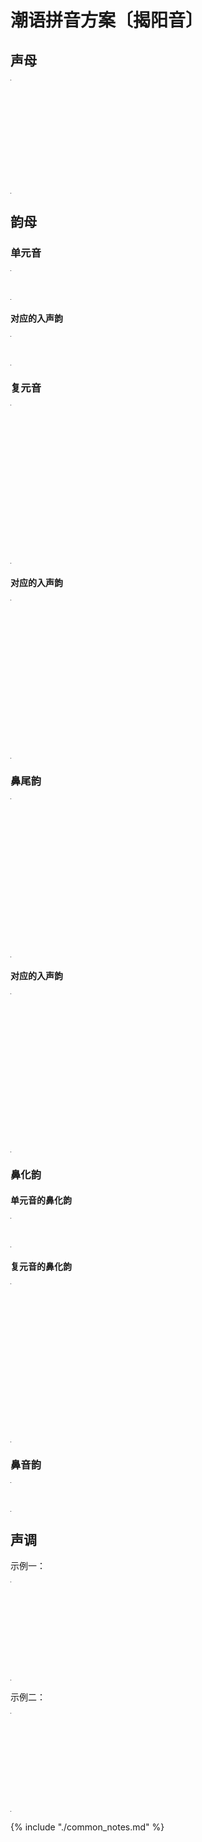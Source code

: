 # 潮语拼音方案〔揭阳音〕

## 声母

<table style="width:1px; white-space:nowrap; text-align:center;">
  <tr>
    <td><span style="font-size:2em;">b</span> [p] 波</td>
    <td><span style="font-size:2em;">p</span> [pʰ] 颇</td>
    <td><span style="font-size:2em;">m</span> [m] 毛</td>
    <td><span style="font-size:2em;">bh</span> [b] 无</td>
    <td></td>
  </tr>
  <tr>
    <td><span style="font-size:2em;">d</span> [t] 多</td>
    <td><span style="font-size:2em;">t</span> [tʰ] 胎</td>
    <td><span style="font-size:2em;">n</span> [n] 挪</td>
    <td><span style="font-size:2em;">l</span> [l] 罗</td>
    <td></td>
  </tr>
  <tr>
    <td><span style="font-size:2em;">g</span> [k] 哥</td>
    <td><span style="font-size:2em;">k</span> [kʰ] 戈</td>
    <td><span style="font-size:2em;">ng</span> [ŋ] 俄</td>
    <td><span style="font-size:2em;">gh</span> [g] 鹅</td>
    <td><span style="font-size:2em;">h</span> [h] 何</td>
  </tr>
  <tr>
    <td><span style="font-size:2em;">z</span> [ts] 之</td>
    <td><span style="font-size:2em;">c</span> [tsʰ] 徐</td>
    <td><span style="font-size:2em;">s</span> [s] 思</td>
    <td><span style="font-size:2em;">r</span> [dz] 而</td>
    <td></td>
  </tr>
</table>

## 韵母

### 单元音

<table style="width:1px; white-space:nowrap; text-align:center;">
  <tr>
    <td><span style="font-size:2em;">a</span> [a] 亚</td>
    <td><span style="font-size:2em;">i</span> [i] 衣</td>
    <td><span style="font-size:2em;">u</span> [u] 污</td>
    <td><span style="font-size:2em;">e</span> [e] 哑</td>
    <td><span style="font-size:2em;">o</span> [o] 窝</td>
    <td><span style="font-size:2em;">v</span> [ɤ] 余</td>
  </tr>
</table>

#### 对应的入声韵

<table style="width:1px; white-space:nowrap; text-align:center;">
  <tr>
    <td><span style="font-size:2em;">ah</span> [aʔ] 鸭</td>
    <td><span style="font-size:2em;">ih</span> [iʔ] 滴*</td>
    <td><span style="font-size:2em;">uh</span> [uʔ] 窟*</td>
    <td><span style="font-size:2em;">eh</span> [eʔ] 客*</td>
    <td><span style="font-size:2em;">oh</span> [oʔ] 卓*</td>
  </tr>
</table>

### 复元音

<table style="width:1px; white-space:nowrap; text-align:center;">
  <tr>
    <td></td>
    <td>
      <span style="font-size:2em;">oi</span> [oi] 鞋<br>
      <span style="font-size:2em;">ai</span> [ai] 哀</td>
    <td>
      <span style="font-size:2em;">ou</span> [ou] 乌<br>
      <span style="font-size:2em;">au</span> [au] 欧</td>
  </tr>
  <tr>
    <td>
      <span style="font-size:2em;">io</span> [io] 腰<br>
      <span style="font-size:2em;">ia</span> [ia] 呀</td>
    <td></td>
    <td>
      <span style="font-size:2em;">iu</span> [iu] 忧<br>
      <span style="font-size:2em;">iau</span> [iau] 妖</td>
  </tr>
  <tr>
    <td>
      <span style="font-size:2em;">ue</span> [ue] 锅<br>
      <span style="font-size:2em;">ua</span> [ua] 娃</td>
    <td>
      <span style="font-size:2em;">ui</span> [ui] 威<br>
      <span style="font-size:2em;">uai</span> [uai] 歪</td>
    <td></td>
  </tr>
</table>

#### 对应的入声韵

<table style="width:1px; white-space:nowrap; text-align:center;">
  <tr>
    <td></td>
    <td>
      <span style="font-size:2em;">oih</span> [oiʔ] 八*<br>
      <span style="font-size:2em;">-</span></td>
    <td>
      <span style="font-size:2em;">-</span><br>
      <span style="font-size:2em;">auh</span> [auʔ] 乐*</td>
  </tr>
  <tr>
    <td>
      <span style="font-size:2em;">ioh</span> [ioʔ] 约<br>
      <span style="font-size:2em;">iah</span> [iaʔ] 益</td>
    <td></td>
    <td>
      <span style="font-size:2em;">-</span><br>
      <span style="font-size:2em;">-</span></td>
  </tr>
  <tr>
    <td>
      <span style="font-size:2em;">ueh</span> [ueʔ] 划<br>
      <span style="font-size:2em;">uah</span> [uaʔ] 活</td>
    <td>
      <span style="font-size:2em;">-</span><br>
      <span style="font-size:2em;">-</span></td>
    <td></td>
  </tr>
</table>

### 鼻尾韵

<table style="width:1px; white-space:nowrap; text-align:center;">
  <tr>
    <td></td>
    <td>
      <span style="font-size:2em;">ang</span> [aŋ] 安<br>
      <span style="font-size:2em;">am</span> [am] 庵</td>
    <td>
      <span style="font-size:2em;">eng</span> [eŋ] 英<br>
      <span style="font-size:2em;">　</span></td>
    <td>
      <span style="font-size:2em;">ong</span> [oŋ] 翁<br>
      <span style="font-size:2em;">　</span></td>
  </tr>
  <tr>
    <td>
      <span style="font-size:2em;">　</span><br>
      <span style="font-size:2em;">im</span> [im] 音</td>
    <td>
      <span style="font-size:2em;">iang</span> [iaŋ] 央<br>
      <span style="font-size:2em;">iam</span> [iam] 淹</td>
    <td></td>
    <td>
      <span style="font-size:2em;">iong</span> [ioŋ] 雍<br>
      <span style="font-size:2em;">　</span></td>
  </tr>
  <tr>
    <td>
      <span style="font-size:2em;">ung</span> [uŋ] 温<br>
      <span style="font-size:2em;">　</span></td>
    <td>
      <span style="font-size:2em;">uang</span> [uaŋ] 汪<br>
      <span style="font-size:2em;">uam</span> [uam] 凡*</td>
    <td>
      <span style="font-size:2em;">ueng</span> [ueŋ] 荣<br>
      <span style="font-size:2em;">　</span></td>
    <td></td>
  </tr>
</table>

#### 对应的入声韵

<table style="width:1px; white-space:nowrap; text-align:center;">
  <tr>
    <td></td>
    <td>
      <span style="font-size:2em;">ak</span> [ak] 恶<br>
      <span style="font-size:2em;">ap</span> [ap] 盒</td>
    <td>
      <span style="font-size:2em;">ek</span> [ek] 液<br>
      <span style="font-size:2em;">　</span></td>
    <td>
      <span style="font-size:2em;">ok</span> [ok] 屋<br>
      <span style="font-size:2em;">　</span></td>
  </tr>
  <tr>
    <td>
      <span style="font-size:2em;">　</span><br>
      <span style="font-size:2em;">ip</span> [ip] 邑</td>
    <td>
      <span style="font-size:2em;">iak</span> [iak] 跃<br>
      <span style="font-size:2em;">iap</span> [iap] 压</td>
    <td></td>
    <td>
      <span style="font-size:2em;">iok</span> [iok] 育<br>
      <span style="font-size:2em;">　</span></td>
  </tr>
  <tr>
    <td>
      <span style="font-size:2em;">uk</span> [uk] 熨<br>
      <span style="font-size:2em;">　</span></td>
    <td>
      <span style="font-size:2em;">uak</span> [uak] 越<br>
      <span style="font-size:2em;">uap</span> [uap] 法*</td>
    <td>
      <span style="font-size:2em;">uek</span> [uek] 获<br>
      <span style="font-size:2em;">　</span></td>
    <td></td>
  </tr>
</table>

### 鼻化韵

#### 单元音的鼻化韵

<table style="width:1px; white-space:nowrap; text-align:center;">
  <tr>
    <td><span style="font-size:2em;">aⁿ</span> [ã] 柑*</td>
    <td><span style="font-size:2em;">iⁿ</span> [ĩ] 丸</td>
    <td><span style="font-size:2em;">eⁿ</span> [ẽ] 楹</td>
  </tr>
</table>

#### 复元音的鼻化韵

<table style="width:1px; white-space:nowrap; text-align:center;">
  <tr>
    <td></td>
    <td>
      <span style="font-size:2em;">-</span><br>
      <span style="font-size:2em;">aiⁿ</span> [ãĩ] 爱</td>
    <td>
      <span style="font-size:2em;">ouⁿ</span> [õũ] 虎*<br>
      <span style="font-size:2em;">auⁿ</span> [ãũ] 好*</td>
  </tr>
  <tr>
    <td>
      <span style="font-size:2em;">ioⁿ</span> [ĩõ] 羊<br>
      <span style="font-size:2em;">iaⁿ</span> [ĩã] 营</td>
    <td></td>
    <td>
      <span style="font-size:2em;">iuⁿ</span> [ĩũ] 幼<br>
      <span style="font-size:2em;">-</span></td>
  </tr>
  <tr>
    <td>
      <span style="font-size:2em;">ueⁿ</span> [ũẽ] 横*<br>
      <span style="font-size:2em;">uaⁿ</span> [ũã] 鞍</td>
    <td>
      <span style="font-size:2em;">uiⁿ</span> [ũĩ] 畏<br>
      <span style="font-size:2em;">uaiⁿ</span> [ũãĩ] 果*</td>
    <td></td>
  </tr>
</table>

### 鼻音韵

<table style="width:1px; white-space:nowrap; text-align:center;">
  <tr>
    <td><span style="font-size:2em;">ng</span> [ŋ] 黄</td>
    <td><span style="font-size:2em;">m</span> [m] 姆</td>
  </tr>
</table>

## 声调

示例一：

<table style="width:1px; white-space:nowrap; text-align:center;">
  <tr>
    <td></td>
    <td><span style="font-size:2em;">平</span></td>
    <td><span style="font-size:2em;">上</span></td>
    <td><span style="font-size:2em;">去</span></td>
    <td><span style="font-size:2em;">入</span></td>
  </tr>
  <tr>
    <td><span style="font-size:2em;">阴</span></td>
    <td><span style="font-size:2em;">di¹</span> 的</td>
    <td><span style="font-size:2em;">di²</span> 抵</td>
    <td><span style="font-size:2em;">di³</span> 帝</td>
    <td><span style="font-size:2em;">dih⁴</span> 滴</td>
  </tr>
  <tr>
    <td><span style="font-size:2em;">阳</span></td>
    <td><span style="font-size:2em;">di⁵</span> 池</td>
    <td><span style="font-size:2em;">di⁶</span> 弟</td>
    <td><span style="font-size:2em;">di⁷</span> 地</td>
    <td><span style="font-size:2em;">dih⁸</span> 碟</td>
  </tr>
</table>

示例二：

<table style="width:1px; white-space:nowrap; text-align:center;">
  <tr>
    <td></td>
    <td><span style="font-size:2em;">平</span></td>
    <td><span style="font-size:2em;">上</span></td>
    <td><span style="font-size:2em;">去</span></td>
    <td><span style="font-size:2em;">入</span></td>
  </tr>
  <tr>
    <td><span style="font-size:2em;">阴</span></td>
    <td><span style="font-size:2em;">hung¹</span> 分</td>
    <td><span style="font-size:2em;">hung²</span> 粉</td>
    <td><span style="font-size:2em;">hung³</span> 训</td>
    <td><span style="font-size:2em;">huk⁴</span> 忽</td>
  </tr>
  <tr>
    <td><span style="font-size:2em;">阳</span></td>
    <td><span style="font-size:2em;">hung⁵</span> 云</td>
    <td><span style="font-size:2em;">hung⁶</span> 混</td>
    <td><span style="font-size:2em;">hung⁷</span> 份</td>
    <td><span style="font-size:2em;">huk⁸</span> 佛</td>
  </tr>
</table>

{% include "./common_notes.md" %}
